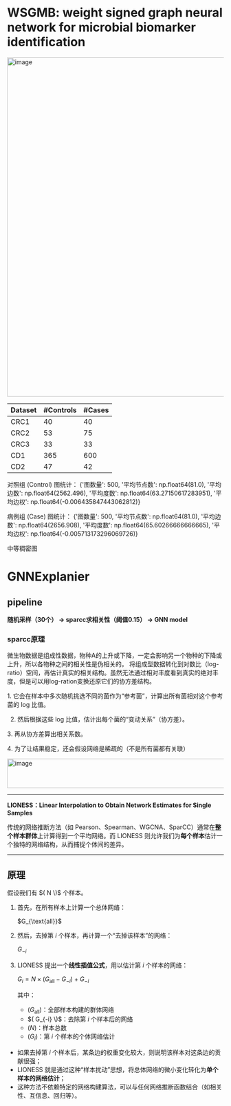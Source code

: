 # WSGMB: weight signed graph neural network for microbial biomarker identification

<img width="1173" height="786" alt="image" src="https://github.com/user-attachments/assets/23a0a69f-386e-4486-af34-560ad56055c6" /> 

| Dataset | #Controls | #Cases |
|---------|---------|---------|
| CRC1   | 40   | 40   |
| CRC2   | 53   | 75   |
| CRC3   | 33   | 33   |
| CD1   | 365   | 600   |
| CD2   | 47   | 42   | 

对照组 (Control) 图统计： {'图数量': 500, '平均节点数': np.float64(81.0), '平均边数': np.float64(2562.496), '平均度数': np.float64(63.27150617283951), '平均边权': np.float64(-0.006435847443062812)} 

病例组 (Case) 图统计： {'图数量': 500, '平均节点数': np.float64(81.0), '平均边数': np.float64(2656.908), '平均度数': np.float64(65.60266666666665), '平均边权': np.float64(-0.005713173296069726)} 

中等稠密图 

# GNNExplanier


## pipeline 

**随机采样（30个） -> sparcc求相关性（阈值0.15） -> GNN model** 
### sparcc原理 
微生物数据是组成性数据，物种A的上升或下降，一定会影响另一个物种的下降或上升，所以各物种之间的相关性是伪相关的。 
将组成型数据转化到对数比（log-ratio）空间，再估计真实的相关结构。虽然无法通过相对丰度看到真实的绝对丰度，但是可以用log-ration变换还原它们的协方差结构。 

1️. 它会在样本中多次随机挑选不同的菌作为“参考菌”，计算出所有菌相对这个参考菌的 log 比值。

2. 然后根据这些 log 比值，估计出每个菌的“变动关系”（协方差）。

3️. 再从协方差算出相关系数。  

4️. 为了让结果稳定，还会假设网络是稀疏的（不是所有菌都有关联）

<img width="1003" height="68" alt="image" src="https://github.com/user-attachments/assets/e9c72ff9-dba8-4313-9410-6fcc5d364e02" /> 

---
**LIONESS：Linear Interpolation to Obtain Network Estimates for Single Samples**

传统的网络推断方法（如 Pearson、Spearman、WGCNA、SparCC）通常在**整个样本群体**上计算得到一个平均网络。而 LIONESS 则允许我们为**每个样本**估计一个独特的网络结构，从而捕捉个体间的差异。

---

## 原理

假设我们有 $( N \)$ 个样本。

1. 首先，在所有样本上计算一个总体网络：

   $G_{\text{all}}\$

2. 然后，去掉第 $i$ 个样本，再计算一个“去掉该样本”的网络：

   $G_{-i}$
4. LIONESS 提出一个**线性插值公式**，用以估计第 $i$ 个样本的网络：

   $G_i = N \times (G_{\text{all}} - G_{-i}) + G_{-i}$

   其中：
   - $(G_{\text{all}})$：全部样本构建的群体网络  
   - $( G_{-i} \)$：去除第 $i$ 个样本后的网络  
   - $(N)$：样本总数  
   - $(G_i)$：第 $i$ 个样本的个体网络估计

- 如果去掉第 $i$ 个样本后，某条边的权重变化较大，则说明该样本对这条边的贡献很强；
- LIONESS 就是通过这种“样本扰动”思想，将总体网络的微小变化转化为**单个样本的网络估计**；
- 这种方法不依赖特定的网络构建算法，可以与任何网络推断函数结合（如相关性、互信息、回归等）。



